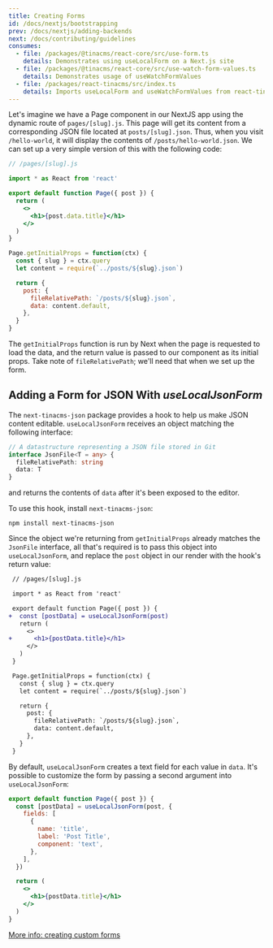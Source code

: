 ```yaml
---
title: Creating Forms
id: /docs/nextjs/bootstrapping
prev: /docs/nextjs/adding-backends
next: /docs/contributing/guidelines
consumes:
  - file: /packages/@tinacms/react-core/src/use-form.ts
    details: Demonstrates using useLocalForm on a Next.js site
  - file: /packages/@tinacms/react-core/src/use-watch-form-values.ts
    details: Demonstrates usage of useWatchFormValues
  - file: /packages/react-tinacms/src/index.ts
    details: Imports useLocalForm and useWatchFormValues from react-tinacms metapackage
---
```


Let's imagine we have a Page component in our NextJS app using the dynamic route of `pages/[slug].js`. This page will get its content from a corresponding JSON file located at `posts/[slug].json`. Thus, when you visit `/hello-world`, it will display the contents of `/posts/hello-world.json`. We can set up a very simple version of this with the following code:

```jsx
// /pages/[slug].js

import * as React from 'react'

export default function Page({ post }) {
  return (
    <>
      <h1>{post.data.title}</h1>
    </>
  )
}

Page.getInitialProps = function(ctx) {
  const { slug } = ctx.query
  let content = require(`../posts/${slug}.json`)

  return {
    post: {
      fileRelativePath: `/posts/${slug}.json`,
      data: content.default,
    },
  }
}
```

The `getInitialProps` function is run by Next when the page is requested to load the data, and the return value is passed to our component as its initial props. Take note of `fileRelativePath`; we'll need that when we set up the form.

## Adding a Form for JSON With _useLocalJsonForm_

The `next-tinacms-json` package provides a hook to help us make JSON content editable. `useLocalJsonForm` receives an object matching the following interface:

```typescript
// A datastructure representing a JSON file stored in Git
interface JsonFile<T = any> {
  fileRelativePath: string
  data: T
}
```

and returns the contents of `data` after it's been exposed to the editor.

To use this hook, install `next-tinacms-json`:

```
npm install next-tinacms-json
```

Since the object we're returning from `getInitialProps` already matches the `JsonFile` interface, all that's required is to pass this object into `useLocalJsonForm`, and replace the `post` object in our render with the hook's return value:

```diff
 // /pages/[slug].js

 import * as React from 'react'

 export default function Page({ post }) {
+  const [postData] = useLocalJsonForm(post)
   return (
     <>
+      <h1>{postData.title}</h1>
     </>
   )
 }

 Page.getInitialProps = function(ctx) {
   const { slug } = ctx.query
   let content = require(`../posts/${slug}.json`)

   return {
     post: {
       fileRelativePath: `/posts/${slug}.json`,
       data: content.default,
     },
   }
 }
```

By default, `useLocalJsonForm` creates a text field for each value in `data`. It's possible to customize the form by passing a second argument into `useLocalJsonForm`:

```jsx
export default function Page({ post }) {
  const [postData] = useLocalJsonForm(post, {
    fields: [
      {
        name: 'title',
        label: 'Post Title',
        component: 'text',
      },
    ],
  })

  return (
    <>
      <h1>{postData.title}</h1>
    </>
  )
}
```

[More info: creating custom forms](/docs/concepts/forms#creating-custom-forms)
